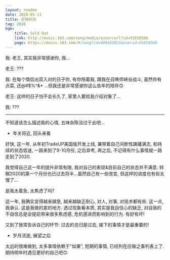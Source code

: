```yaml
---
layout: readme
date: 2020-01-11
title: 好快的剑
tag: 2020
bgm:
    title: Sold Out
    link: http://music.163.com/song/media/outer/url?id=31010566
    page: https://music.163.com/#/song?id=400162021&userid=31010566
---
```


我: 老王, 其实我非常感谢你, 我...

老王: ???

我: 在每个情侣出双入对的日子你, 有你陪着我, 跟我在召唤师峡谷战斗, 虽然你有点菜, 还@#$%^&* ...但我还是非常感谢你这么些年的陪伴🙃

老王: 这样的日子怕不会长久了, 家里人要给我介绍对象了...

我: ???

---

不知道该怎么描述我的心情, 五味杂陈没过于此吧...

- 年关将近, 回头来看

好快, 这一年, 从年初TradeUP美国版开发上线, 兼带着自己间断性踌躇满志, 和持续的状态低迷, 一路来到了9-10月份, 之后弃考, 再之后, 不记得有什么事情就一路走到了2020.

我觉得自己这一年的提升非常有限, 我对自己的表现&目前自己的状态并不满意. 转眼2020的第一个月份也已过去将半...虽然自己有一些改变, 但这样的进度也有些太慢了...

是我太着急, 太焦虑了吗?

这一年, 我确实变得越来越急, 越来越缺乏耐心, 对人, 对事, 对技术都有些. 这一点, 我承认. 这是我做的差的地方. 透过现象看本质, 其实是我自信心的缺乏, 对自我的不自信总是会提前带来很多焦虑感, 危机感进而影响到的行为. 有好有坏!

又到了我常告诉自己的环节: 过去的总归是过去, 接下的事情才是最重要的!

- 岁月流逝, 展望之后

太远的很难做到, 太多事情依赖于"如果", 短期的事情, 已经列在应做之事列表上了. 期待明年时遇见更好的自己吧🙃
